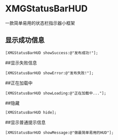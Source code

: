 # XMGStatusBarHUD
一款简单易用的状态栏指示器小框架
## 显示成功信息
````objc
[XMGStatusBarHUD showSuccess:@"发布成功!"];
````

##显示失败信息
````objc
[XMGStatusBarHUD showError:@"发布失败!"];
````
##正在加载中
````objc
[XMGStatusBarHUD showLoading:@"正在加载中..."];
````
##隐藏
````objc
[XMGStatusBarHUD hide];
````
##显示普通提示信息
````objc
[XMGStatusBarHUD showMessage:@"做最简单易用的HUD"];
````